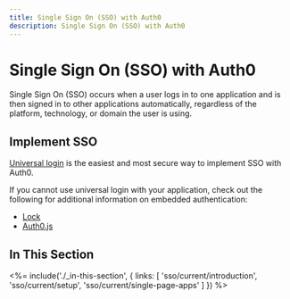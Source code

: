 ```yaml
---
title: Single Sign On (SSO) with Auth0
description: Single Sign On (SSO) with Auth0
---
```

<!-- markdownlint-disable MD041 MD002 -->
# Single Sign On (SSO) with Auth0

Single Sign On (SSO) occurs when a user logs in to one application and is then signed in to other applications automatically, regardless of the platform, technology, or domain the user is using.

## Implement SSO

[Universal login](/hosted-pages/login) is the easiest and most secure way to implement SSO with Auth0.

If you cannot use universal login with your application, check out the following for additional information on embedded authentication:

* [Lock](/libraries/lock) 
* [Auth0.js](/libraries/auth0js)

## In This Section

<%= include('./_in-this-section', { links: [
  'sso/current/introduction',
  'sso/current/setup',
  'sso/current/single-page-apps'
] }) %>
